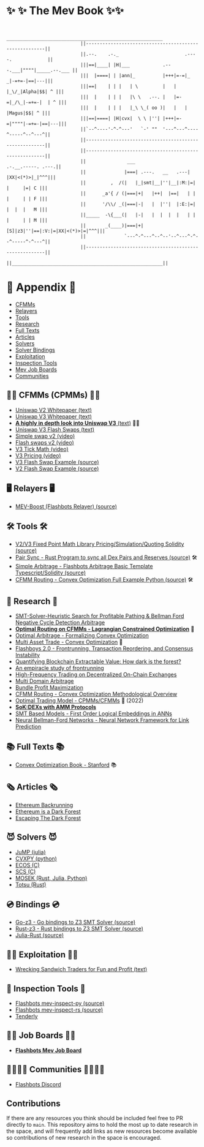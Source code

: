



# :sparkles: :sparkles: The Mev Book :sparkles::sparkles:

 
```shell              

                           _________________________________________________________
                           ||-------------------------------------------------------||
                           ||.--.    .-._                        .----.             ||
                           |||==|____| |H|___            .---.___|""""|_____.--.___ ||
                           |||  |====| | |ann|_          |+++|=-=|_  _|-=+=-|==|---|||
                           |||==|    | | |   | \         |   |   |_\/_|Alpha|$$| ^ |||
                           |||  |    | | |   |\ \   .--. |   |=-=|_/\_|-=+=-|  | ^ |||
                           |||  |    | | |   |_\ \_( oo )|   |   |    |Magus|$$| ^ |||
                           |||==|====| |H|cvx|  \ \ |''| |+++|=-=|""""|-=+=-|==|---|||
                           ||`--^----'-^-^---'   `-' ""  '---^---^----^-----^--^---^||
                           ||-------------------------------------------------------||
                           ||-------------------------------------------------------||
                           ||               ___                   .-.__.-----. .---.||
                           ||              |===| .---.   __   .---| |XX|<(*)>|_|^^^|||
                           ||         ,  /(|   |_|smt|__|''|__|:M:|=|  |     |=| C |||
                           ||      _a'{ / (|===|+|   |++|  |==|   | |  |     | | F |||
                           ||      '/\\/ _(|===|-|   |  |''|  |:E:|=|  |  |  |   M |||
                           ||_____  -\{___(|   |-|   |  |  |  |   | |  |     | | M |||
                           ||       _(____)|===|+|[S]|z3|''|==|:V:|=|XX|<(*)>|=|^^^|||
                           ||              `---^-^---^--^--'--^---^-^--^-----^-^---^||
                           ||-------------------------------------------------------||
                           ||_______________________________________________________||                             
```

 
# 📘 Appendix 📘
* [CFMMs](#cfmms)
* [Relayers](#relayers)
* [Tools](#tools)
* [Research](#research)
* [Full Texts](#texts)
* [Articles](#articles)
* [Solvers](#solvers)
* [Solver Bindings](#bindings)
* [Exploitation](#strategies)
* [Inspection Tools](#inspect)
* [Mev Job Boards](#board)
* [Communities](#communities)

## 🙅‍♂️ <a name="cfmms"></a>CFMMs (CPMMs) 🙅‍♂️
* [Uniswap V2 Whitepaper (text)](https://uniswap.org/whitepaper.pdf) </br>
* [Uniswap V3 Whitepaper (text)](https://uniswap.org/whitepaper-v3.pdf) </br>
* [**A highly in depth look into Uniswap V3** (text)](https://uniswapv3book.com) 🙅‍♂️ </br>
* [Uniswap V3 Flash Swaps (text)](https://medium.com/coinmonks/tutorial-of-flash-swaps-of-uniswap-v3-73c0c846b822) </br>
* [Simple swap v2 (video)](https://www.youtube.com/watch?v=qB2Ulx201wY) </br>
* [Flash swaps v2 (video)](https://www.youtube.com/watch?v=MxTgk-kvtRM) </br>
* [V3 Tick Math (video)](https://www.youtube.com/watch?v=p7LIEr8hVCA) </br>
* [V3 Pricing (video)](https://www.youtube.com/watch?v=hKhdQl126Ys) </br>
* [V3 Flash Swap Example (source)](https://github.com/yuichiroaoki/flash-swap-example) </br>
* [V2 Flash Swap Example (source)](https://solidity-by-example.org/defi/uniswap-v2-flash-swap/) </br>


## 🖥 <a name="relayers"></a>Relayers 🖥
* [MEV-Boost (Flashbots Relayer) (source)](https://github.com/flashbots/mev-boost) </br>

## 🛠 <a name="tools"></a>Tools 🛠
* [V2/V3 Fixed Point Math Library Pricing/Simulation/Quoting Solidity (source)](https://github.com/0xOsiris/cfmm-math-libraries) </br>
* [Pair Sync - Rust Program to sync all Dex Pairs and Reserves (source)](https://github.com/0xKitsune/pair_sync) 🛠 </br>
* [Simple Arbitrage - Flashbots Arbitrage Basic Template Typescript/Solidity (source)](https://github.com/flashbots/simple-arbitrage) </br>
* [CFMM Routing - Convex Optimization Full Example Python (source)](https://github.com/angeris/cfmm-routing-code) 🛠 </br>

## 👀 <a name="research"></a>Research 👀
* [SMT-Solver-Heuristic Search for Profitable Pathing & Bellman Ford Negative Cycle Detection Arbitrage](https://arxiv.org/pdf/2103.02228.pdf) </br>
* [**Optimal Routing on CFMMs - Lagrangian Constrained Optimization**](https://angeris.github.io/papers/cfmm-routing.pdf) 👀 </br>
* [Optimal Arbitrage - Formalizing Convex Optimization](https://angeris.github.io/papers/uniswap_analysis.pdf) </br> 
* [Multi Asset Trade - Convex Optimization](https://angeris.github.io/papers/cfmm-chapter.pdf) 👀 </br>
* [Flashboys 2.0 - Frontrunning, Transaction Reordering, and Consensus Instability](https://arxiv.org/pdf/1904.05234.pdf) </br>
* [Quantifying Blockchain Extractable Value: How dark is the forest?](https://arxiv.org/pdf/2101.05511.pdf) </br>
* [An empiracle study of frontrunning](https://arxiv.org/pdf/2102.03347.pdf) </br>
* [High-Frequency Trading on Decentralized On-Chain Exchanges](https://arxiv.org/pdf/2101.05511.pdf) </br>
* [Multi Domain Arbitrage](https://arxiv.org/pdf/2112.01472.pdf) </br>
* [Bundle Profit Maximization](https://angeris.github.io/papers/flashbots-mev.pdf) </br>
* [CFMM Routing - Convex Optimization Methodological Overview](https://bcc-research.github.io/CFMMRouter.jl/dev/) </br>
* [Optimal Trading Model - CPMMs/CFMMs](https://papers.ssrn.com/sol3/papers.cfm?abstract_id=4144743) 👀 (2022) </br>
* [**SoK:DEXs with AMM Protocols**](https://arxiv.org/pdf/2103.12732.pdf) </br>
* [SMT Based Models - First Order Logical Embeddings in ANNs](https://arxiv.org/pdf/2111.13110.pdf) </br>
* [Neural Bellman-Ford Networks - Neural Network Framework for Link Prediction](https://arxiv.org/pdf/2106.06935.pdf) </br>

## 📚 <a name="texts"></a>Full Texts 📚
* [Convex Optimization Book - Stanford](https://web.stanford.edu/~boyd/cvxbook/bv_cvxbook.pdf) 📚 </br>

## 🗞 <a name="articles"></a>Articles 🗞
* [Ethereum Backrunning](https://amanusk.medium.com/the-fastest-draw-on-the-blockchain-bzrx-example-6bd19fabdbe1) </br>
* [Ethereum is a Dark Forest](https://www.paradigm.xyz/2020/08/ethereum-is-a-dark-forest) </br>
* [Escaping The Dark Forest](https://samczsun.com/escaping-the-dark-forest/) </br>

## 😈 <a name="solvers"></a>Solvers 😈
* [JuMP (julia)](https://mlubin.github.io/pdf/jump-sirev.pdf) </br>
* [CVXPY (python)](https://www.cvxpy.org) </br>
* [ECOS (C)](https://github.com/embotech/ecos) </br>
* [SCS (C)](https://github.com/cvxgrp/scs) </br>
* [MOSEK (Rust, Julia, Python)](https://github.com/orgs/MOSEK/repositories) </br>
* [Totsu (Rust)](https://github.com/convexbrain/Totsu) </br>

## 💿 <a name="bindings"></a>Bindings 💿
* [Go-z3 - Go bindings to Z3 SMT Solver (source)](https://github.com/mitchellh/go-z3) </br>
* [Rust-z3 - Rust bindings to Z3 SMT Solver (source)](https://github.com/prove-rs/z3.rs) </br>
* [Julia-Rust (source)](https://github.com/felipenoris/JuliaPackageWithRustDep.jl) </br>

## 🧙‍♂️ <a name="strategies"></a>Exploitation 🧙‍♂️
* [Wrecking Sandwich Traders for Fun and Profit (text)](https://github.com/Defi-Cartel/salmonella) </br>

## 🔬 <a name="inspect"></a>Inspection Tools 🔬
* [Flashbots mev-inspect-py (source)](https://github.com/flashbots/mev-inspect-py) </br>
* [Flashbots mev-inspect-rs (source)](https://github.com/flashbots/mev-inspect-rs) </br>
* [Tenderly](https://tenderly.co) </br>

## 💂‍♂️ <a name="board"></a>Job Boards 💂‍♂️
* [**Flashbots Mev Job Board**](https://github.com/flashbots/mev-job-board) </br>

## 👨‍👨‍👦‍👦 <a name="communities"></a>Communities 👨‍👨‍👦‍👦
* [Flashbots Discord](https://discord.gg/flashbots) </br>

## Contributions
If there are any resources you think should be included feel free to PR directly to `main`. This repository aims to hold the most up to date research in the space, and will frequently add links as new resources become available so contributions of new research in the space is encouraged. 
